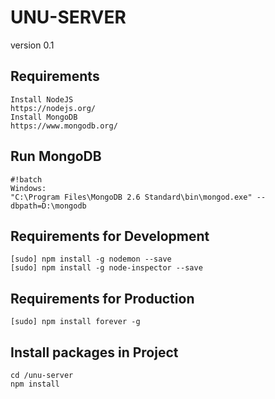 # UNU-SERVER

version 0.1

## Requirements

```
Install NodeJS
https://nodejs.org/
Install MongoDB
https://www.mongodb.org/
```

## Run MongoDB

```
#!batch
Windows:
"C:\Program Files\MongoDB 2.6 Standard\bin\mongod.exe" --dbpath=D:\mongodb
```


## Requirements for Development

```
[sudo] npm install -g nodemon --save
[sudo] npm install -g node-inspector --save

```

## Requirements for Production

```
[sudo] npm install forever -g

```

## Install packages in Project

```
cd /unu-server
npm install
```